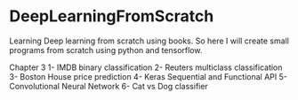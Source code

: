 # DeepLearningFromScratch
Learning Deep learning from scratch using books. So here I will create small programs from scratch using python and tensorflow.

Chapter 3 
1- IMDB binary classification
2- Reuters multiclass classification
3- Boston House price prediction
4- Keras Sequential and Functional API
5- Convolutional Neural Network
6- Cat vs Dog classifier
